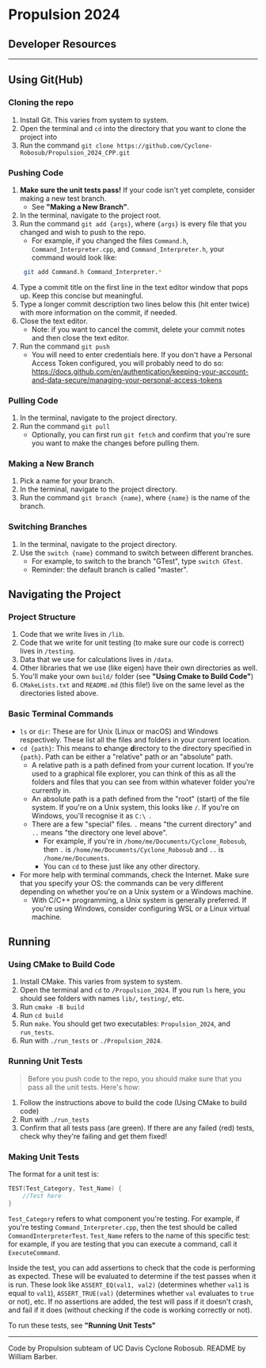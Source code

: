 # Propulsion 2024

## Developer Resources

---

## Using Git(Hub)

### Cloning the repo
1. Install Git. This varies from system to system.
2. Open the terminal and `cd` into the directory that you want to clone the project into
3. Run the command `git clone https://github.com/Cyclone-Robosub/Propulsion_2024_CPP.git`

### Pushing Code
1. **Make sure the unit tests pass!** If your code isn't yet complete, consider making a new test branch.
    - See **"Making a New Branch"**.
2. In the terminal, navigate to the project root.
3. Run the command `git add {args}`, where `{args}` is every file that you changed and wish to push to the repo.
    - For example, if you changed the files `Command.h`, `Command_Interpreter.cpp`, and `Command_Interpreter.h`, your
   command would look like:
   ```bash
    git add Command.h Command_Interpreter.* 
   ```
4. Type a commit title on the first line in the text editor window that pops up. Keep this concise but meaningful.
5. Type a longer commit description two lines below this (hit enter twice) with more information on the commit, if needed.
6. Close the text editor.
   - Note: if you want to cancel the commit, delete your commit notes and then close the text editor.
7. Run the command `git push`
   - You will need to enter credentials here. If you don't have a Personal Access Token configured, you will probably
   need to do so:
     https://docs.github.com/en/authentication/keeping-your-account-and-data-secure/managing-your-personal-access-tokens

### Pulling Code
1. In the terminal, navigate to the project directory.
2. Run the command `git pull`
   - Optionally, you can first run `git fetch` and confirm that you're sure you want to make the changes before pulling them.

### Making a New Branch
1. Pick a name for your branch.
2. In the terminal, navigate to the project directory.
3. Run the command `git branch {name}`, where `{name}` is the name of the branch.

### Switching Branches
1. In the terminal, navigate to the project directory.
2. Use the `switch {name}` command to switch between different branches.
   - For example, to switch to the branch "GTest", type `switch GTest`. 
   - Reminder: the default branch is called "master".

## Navigating the Project

### Project Structure
1. Code that we write lives in `/lib`.
2. Code that we write for unit testing (to make sure our code is correct) lives in `/testing`.
3. Data that we use for calculations lives in `/data`.
4. Other libraries that we use (like eigen) have their own directories as well.
5. You'll make your own `build/` folder (see **"Using Cmake to Build Code"**)
6. `CMakeLists.txt` and `README.md` (this file!) live on the same level as the directories listed above.

### Basic Terminal Commands
- `ls` or `dir`: These are for Unix (Linux or macOS) and Windows respectively. These list all the files and folders in 
your current location.
- `cd {path}`: This means to **c**hange **d**irectory to the directory specified in `{path}`. Path can be either a 
"relative" path or an "absolute" path.
  - A relative path is a path defined from your current location. If you're used to a graphical file explorer, you can
  think of this as all the folders and files that you can see from within whatever folder you're currently in.
  - An absolute path is a path defined from the "root" (start) of the file system. If you're on a Unix system, this
  looks like `/`. If you're on Windows, you'll recognise it as `C:\ `.
  - There are a few "special" files. `.` means "the current directory" and `..` means "the directory one level above".
    - For example, if you're in `/home/me/Documents/Cyclone_Robosub`, then `.` is  `/home/me/Documents/Cyclone_Robosub`
    and `..` is `/home/me/Documents`.
    - You can `cd` to these just like any other directory.
- For more help with terminal commands, check the Internet. Make sure that you specify your OS: the commands can be very
different depending on whether you're on a Unix system or a Windows machine.
  - With C/C++ programming, a Unix system is generally preferred. If you're using Windows, consider configuring WSL or a
  Linux virtual machine.

## Running 

### Using CMake to Build Code

1. Install CMake. This varies from system to system.
2. Open the terminal and `cd` to `/Propulsion_2024`. If you run `ls` here, you should see folders with names `lib/`, `testing/`, etc.
3. Run `cmake -B build`
4. Run `cd build`
5. Run `make`. You should get two executables: `Propulsion_2024`, and `run_tests`.
6. Run with `./run_tests` or `./Propulsion_2024`.

### Running Unit Tests
> Before you push code to the repo, you should make sure that you pass all the unit tests. Here's how:
1. Follow the instructions above to build the code (Using CMake to build code)
2. Run with `./run_tests`
3. Confirm that all tests pass (are green). If there are any failed (red) tests, check why they're failing and get them fixed!

### Making Unit Tests
The format for a unit test is:
```C++
TEST(Test_Category, Test_Name) {
    //Test here
}
```
`Test_Category` refers to what component you're testing. For example, if you're testing `Command_Interpreter.cpp`, then
the test should be called `CommandInterpreterTest`. `Test_Name` refers to the name of this specific test: for example, if
you are testing that you can execute a command, call it `ExecuteCommand`.

Inside the test, you can add assertions to check that the code is performing as expected. These will be evaluated to determine
if the test passes when it is run. These look like `ASSERT_EQ(val1, val2)` (determines whether `val1` is equal to `val1`),
`ASSERT_TRUE(val)` (determines whether `val` evaluates to `true` or not), etc. If no assertions are added, the test will
pass if it doesn't crash, and fail if it does (without checking if the code is working correctly or not).

To run these tests, see **"Running Unit Tests"**

---

Code by Propulsion subteam of UC Davis Cyclone Robosub. README by William Barber.